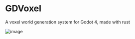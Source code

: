 # GDVoxel

A voxel world generation system for Godot 4, made with rust

![image](https://github.com/nlaha/GDVoxel/assets/10292944/09270e8a-45d2-47bd-a45f-0fea68215b62)
